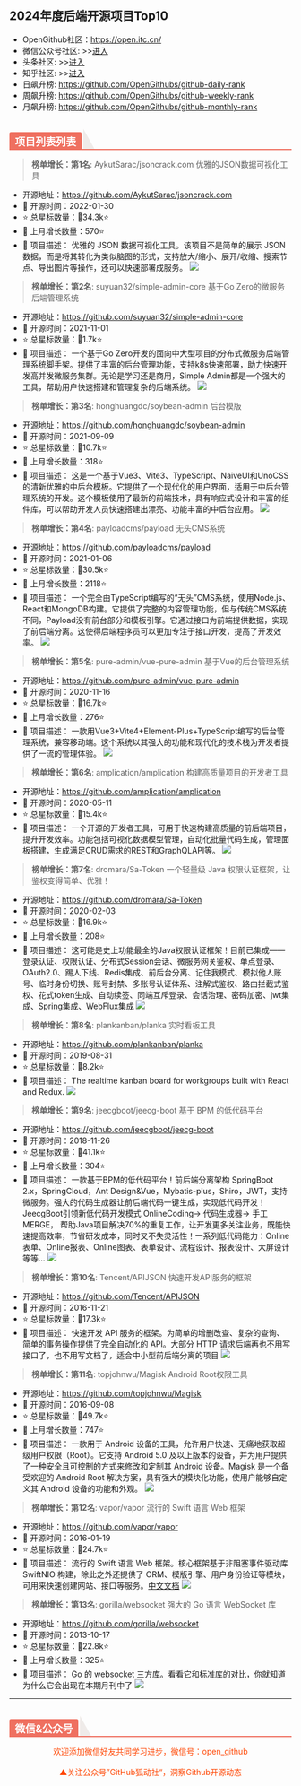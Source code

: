 ## 2024年度后端开源项目Top10

- OpenGithub社区：https://open.itc.cn/
- 微信公众号社区: >>[进入](https://mp.weixin.qq.com/mp/appmsgalbum?__biz=MzkzOTQ5Mzk0NA==&action=getalbum&album_id=2943875821830864900&scene=173&subscene=227&sessionid=1724741336&enterid=1724741344&from_msgid=2247486556&from_itemidx=1&count=3&nolastread=1#wechat_redirect)
- 头条社区: >>[进入](https://www.toutiao.com/c/user/token/MS4wLjABAAAAmvfOws0L3K53LliyFX5JSmIS3b8RmD4dj_uwATFbgu4/)
- 知乎社区: >>[进入](https://www.zhihu.com/people/OpenGithub)
- 日飙升榜: https://github.com/OpenGithubs/github-daily-rank
- 周飙升榜: https://github.com/OpenGithubs/github-weekly-rank
- 月飙升榜: https://github.com/OpenGithubs/github-monthly-rank

<h2 style="margin-top: 30px;margin-bottom: 15px;font-weight: bold;border-bottom: 2px solid rgb(239, 112, 96);font-size: 1.3em;"><span style="display: none;"></span><span style="display: inline-block;background: rgb(239, 112, 96);color: rgb(255, 255, 255);padding: 3px 10px 1px;border-top-right-radius: 3px;border-top-left-radius: 3px;margin-right: 3px;">项目列表列表</span><span style="display: inline-block;vertical-align: bottom;border-bottom: 36px solid #efebe9;border-right: 20px solid transparent;"> </span></h2>

> **榜单增长：第1名**: AykutSarac/jsoncrack.com  优雅的JSON数据可视化工具
- 开源地址：https://github.com/AykutSarac/jsoncrack.com
- 📅 开源时间：2022-01-30
- ⭐ 总星标数量：🔺34.3k⭐
- 🔺 上月增长数量：570⭐
- 📝 项目描述： 优雅的 JSON 数据可视化工具。该项目不是简单的展示 JSON 数据，而是将其转化为类似脑图的形式，支持放大/缩小、展开/收缩、搜索节点、导出图片等操作，还可以快速部署成服务。
    ![](https://photocdn.tv.sohu.com/img/github/453717720.png)
> **榜单增长：第2名**: suyuan32/simple-admin-core  基于Go Zero的微服务后端管理系统
- 开源地址：https://github.com/suyuan32/simple-admin-core
- 📅 开源时间：2021-11-01
- ⭐ 总星标数量：🔺1.7k⭐
- 📝 项目描述： 一个基于Go Zero开发的面向中大型项目的分布式微服务后端管理系统脚手架。提供了丰富的后台管理功能，支持k8s快速部署，助力快速开发高并发微服务集群。无论是学习还是商用，Simple Admin都是一个强大的工具，帮助用户快速搭建和管理复杂的后端系统。
    ![](http://photocdn.tv.sohu.com/img/q_mini/20240219/pic_org_d9838733-557e-4ca4-baad-6272e246c337.jpg)
> **榜单增长：第3名**: honghuangdc/soybean-admin  后台模版
- 开源地址：https://github.com/honghuangdc/soybean-admin
- 📅 开源时间：2021-09-09
- ⭐ 总星标数量：🔺10.7k⭐
- 🔺 上月增长数量：318⭐
- 📝 项目描述： 这是一个基于Vue3、Vite3、TypeScript、NaiveUI和UnoCSS的清新优雅的中后台模板。它提供了一个现代化的用户界面，适用于中后台管理系统的开发。这个模板使用了最新的前端技术，具有响应式设计和丰富的组件库，可以帮助开发人员快速搭建出漂亮、功能丰富的中后台应用。
    ![](http://photocdn.tv.sohu.com/img/q_mini/20230602/pic_org_bd321c7b-d9c4-4fc8-9ecf-f448a7a408cd.png)
> **榜单增长：第4名**: payloadcms/payload  无头CMS系统
- 开源地址：https://github.com/payloadcms/payload
- 📅 开源时间：2021-01-06
- ⭐ 总星标数量：🔺30.5k⭐
- 🔺 上月增长数量：2118⭐
- 📝 项目描述： 一个完全由TypeScript编写的“无头”CMS系统，使用Node.js、React和MongoDB构建。它提供了完整的内容管理功能，但与传统CMS系统不同，Payload没有前台部分和模板引擎。它通过接口为前端提供数据，实现了前后端分离。这使得后端程序员可以更加专注于接口开发，提高了开发效率。
    ![](https://photocdn.tv.sohu.com/img/github/327089870.png)
> **榜单增长：第5名**: pure-admin/vue-pure-admin  基于Vue的后台管理系统
- 开源地址：https://github.com/pure-admin/vue-pure-admin
- 📅 开源时间：2020-11-16
- ⭐ 总星标数量：🔺16.7k⭐
- 🔺 上月增长数量：276⭐
- 📝 项目描述： 一款用Vue3+Vite4+Element-Plus+TypeScript编写的后台管理系统，兼容移动端。这个系统以其强大的功能和现代化的技术栈为开发者提供了一流的管理体验。
    ![](http://photocdn.tv.sohu.com/img/q_mini/20240122/pic_org_0bfe219a-f072-419d-9f31-94af37d03ec0.png)
> **榜单增长：第6名**: amplication/amplication  构建高质量项目的开发者工具
- 开源地址：https://github.com/amplication/amplication
- 📅 开源时间：2020-05-11
- ⭐ 总星标数量：🔺15.4k⭐
- 📝 项目描述： 一个开源的开发者工具，可用于快速构建高质量的前后端项目，提升开发效率。功能包括可视化数据模型管理，自动化批量代码生成，管理面板搭建，生成满足CRUD需求的REST和GraphQLAPI等。
    ![](http://photocdn.tv.sohu.com/img/q_mini/20240624/pic_org_3183a61e-7949-45aa-9df4-4b66b529a49a.jpg)
> **榜单增长：第7名**: dromara/Sa-Token  一个轻量级 Java 权限认证框架，让鉴权变得简单、优雅！
- 开源地址：https://github.com/dromara/Sa-Token
- 📅 开源时间：2020-02-03
- ⭐ 总星标数量：🔺16.9k⭐
- 🔺 上月增长数量：208⭐
- 📝 项目描述： 这可能是史上功能最全的Java权限认证框架！目前已集成——登录认证、权限认证、分布式Session会话、微服务网关鉴权、单点登录、OAuth2.0、踢人下线、Redis集成、前后台分离、记住我模式、模拟他人账号、临时身份切换、账号封禁、多账号认证体系、注解式鉴权、路由拦截式鉴权、花式token生成、自动续签、同端互斥登录、会话治理、密码加密、jwt集成、Spring集成、WebFlux集成
    ![](http://photocdn.tv.sohu.com/img/upload/20231026/Sa-Token.png)
> **榜单增长：第8名**: plankanban/planka  实时看板工具
- 开源地址：https://github.com/plankanban/planka
- 📅 开源时间：2019-08-31
- ⭐ 总星标数量：🔺8.2k⭐
- 📝 项目描述： The realtime kanban board for workgroups built with React and Redux.
    ![](http://photocdn.tv.sohu.com/img/q_mini/20240325/pic_org_990c547e-3a1e-4951-ac72-64695e12d829.jpg)
> **榜单增长：第9名**: jeecgboot/jeecg-boot  基于 BPM 的低代码平台
- 开源地址：https://github.com/jeecgboot/jeecg-boot
- 📅 开源时间：2018-11-26
- ⭐ 总星标数量：🔺41.1k⭐
- 🔺 上月增长数量：304⭐
- 📝 项目描述： 一款基于BPM的低代码平台！前后端分离架构 SpringBoot 2.x，SpringCloud，Ant Design&Vue，Mybatis-plus，Shiro，JWT，支持微服务。强大的代码生成器让前后端代码一键生成，实现低代码开发！ JeecgBoot引领新低代码开发模式 OnlineCoding-> 代码生成器-> 手工MERGE， 帮助Java项目解决70%的重复工作，让开发更多关注业务，既能快速提高效率，节省研发成本，同时又不失灵活性！一系列低代码能力：Online表单、Online报表、Online图表、表单设计、流程设计、报表设计、大屏设计 等等...
    ![](http://photocdn.tv.sohu.com/img/q_mini/20240305/pic_org_75a1e6af-72e4-4f3a-bf9b-62141103fcd0.jpg)
> **榜单增长：第10名**: Tencent/APIJSON  快速开发API服务的框架
- 开源地址：https://github.com/Tencent/APIJSON
- 📅 开源时间：2016-11-21
- ⭐ 总星标数量：🔺17.3k⭐
- 📝 项目描述： 快速开发 API 服务的框架。为简单的增删改查、复杂的查询、简单的事务操作提供了完全自动化的 API。大部分 HTTP 请求后端再也不用写接口了，也不用写文档了，适合中小型前后端分离的项目
    ![](https://photocdn.tv.sohu.com/img/github/74359442.jpg)
> **榜单增长：第11名**: topjohnwu/Magisk  Android Root权限工具
- 开源地址：https://github.com/topjohnwu/Magisk
- 📅 开源时间：2016-09-08
- ⭐ 总星标数量：🔺49.7k⭐
- 🔺 上月增长数量：747⭐
- 📝 项目描述： 一款用于 Android 设备的工具，允许用户快速、无痛地获取超级用户权限（Root）。它支持 Android 5.0 及以上版本的设备，并为用户提供了一种安全且可控制的方式来修改和定制其 Android 设备。Magisk 是一个备受欢迎的 Android Root 解决方案，具有强大的模块化功能，使用户能够自定义其 Android 设备的功能和外观。
    ![](https://photocdn.tv.sohu.com/img/github/67702184.png)
> **榜单增长：第12名**: vapor/vapor  流行的 Swift 语言 Web 框架
- 开源地址：https://github.com/vapor/vapor
- 📅 开源时间：2016-01-19
- ⭐ 总星标数量：🔺24.7k⭐
- 📝 项目描述： 流行的 Swift 语言 Web 框架。核心框架基于非阻塞事件驱动库 SwiftNIO 构建，除此之外还提供了 ORM、模版引擎、用户身份验证等模块，可用来快速创建网站、接口等服务。[中文文档](https://cn.docs.vapor.codes)
    ![](https://photocdn.tv.sohu.com/img/github/49910095.png)
> **榜单增长：第13名**: gorilla/websocket  强大的 Go 语言 WebSocket 库
- 开源地址：https://github.com/gorilla/websocket
- 📅 开源时间：2013-10-17
- ⭐ 总星标数量：🔺22.8k⭐
- 🔺 上月增长数量：325⭐
- 📝 项目描述： Go 的 websocket 三方库。看看它和标准库的对比，你就知道为什么它会出现在本期月刊中了
    ![](https://photocdn.tv.sohu.com/img/github/13624859.png)

---

<h2 style="margin-top: 30px;margin-bottom: 15px;font-weight: bold;border-bottom: 2px solid rgb(239, 112, 96);font-size: 1.3em;"><span style="display: none;"></span><span style="display: inline-block;background: rgb(239, 112, 96);color: rgb(255, 255, 255);padding: 3px 10px 1px;border-top-right-radius: 3px;border-top-left-radius: 3px;margin-right: 3px;">微信&公众号</span><span style="display: inline-block;vertical-align: bottom;border-bottom: 36px solid #efebe9;border-right: 20px solid transparent;"> </span></h2>

<center><span style="color: orangered">欢迎添加微信好友共同学习进步，微信号：open_github</center>
<br/>
<center><span style="color: orangered">▲关注公众号”GitHub狐动社“，洞察Github开源动态</span><center>